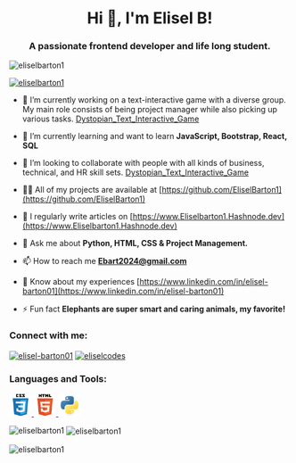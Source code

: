 <h1 align="center">Hi 👋, I'm Elisel B!</h1>
<h3 align="center">A passionate frontend developer and life long student.</h3>

<p align="left"> <img src="https://komarev.com/ghpvc/?username=eliselbarton1&label=Profile%20views&color=0e75b6&style=flat" alt="eliselbarton1" /> </p>

<p align="left"> <a href="https://github.com/ryo-ma/github-profile-trophy"><img src="https://github-profile-trophy.vercel.app/?username=eliselbarton1" alt="eliselbarton1" /></a> </p>

- 🔭 I’m currently working on a text-interactive game with a diverse group. My main role consists of being project manager while also picking up various tasks. [Dystopian_Text_Interactive_Game](https://github.com/orgs/UoPeople-SDTB/projects/1)

- 🌱 I’m currently learning and want to learn **JavaScript, Bootstrap, React, SQL**

- 👯 I’m looking to collaborate with people with all kinds of business, technical, and HR skill sets. [Dystopian_Text_Interactive_Game](https://github.com/orgs/UoPeople-SDTB/projects/1)

- 👨‍💻 All of my projects are available at [https://github.com/EliselBarton1](https://github.com/EliselBarton1)

- 📝 I regularly write articles on [https://www.Eliselbarton1.Hashnode.dev](https://www.Eliselbarton1.Hashnode.dev)

- 💬 Ask me about **Python, HTML, CSS & Project Management.**

- 📫 How to reach me **Ebart2024@gmail.com**

- 📄 Know about my experiences [https://www.linkedin.com/in/elisel-barton01](https://www.linkedin.com/in/elisel-barton01)

- ⚡ Fun fact **Elephants are super smart and caring animals, my favorite!**

<h3 align="left">Connect with me:</h3>
<p align="left">
<a href="https://linkedin.com/in/elisel-barton01" target="blank"><img align="center" src="https://raw.githubusercontent.com/rahuldkjain/github-profile-readme-generator/master/src/images/icons/Social/linked-in-alt.svg" alt="elisel-barton01" height="30" width="40" /></a>
<a href="https://hashnode.com/eliselcodes" target="blank"><img align="center" src="https://raw.githubusercontent.com/rahuldkjain/github-profile-readme-generator/master/src/images/icons/Social/hashnode.svg" alt="eliselcodes" height="30" width="40" /></a>
</p>

<h3 align="left">Languages and Tools:</h3>
<p align="left"> <a href="https://www.w3schools.com/css/" target="_blank" rel="noreferrer"> <img src="https://raw.githubusercontent.com/devicons/devicon/master/icons/css3/css3-original-wordmark.svg" alt="css3" width="40" height="40"/> </a> <a href="https://www.w3.org/html/" target="_blank" rel="noreferrer"> <img src="https://raw.githubusercontent.com/devicons/devicon/master/icons/html5/html5-original-wordmark.svg" alt="html5" width="40" height="40"/> </a> <a href="https://www.python.org" target="_blank" rel="noreferrer"> <img src="https://raw.githubusercontent.com/devicons/devicon/master/icons/python/python-original.svg" alt="python" width="40" height="40"/> </a> </p>

<p><img align="left" src="https://github-readme-stats.vercel.app/api/top-langs?username=eliselbarton1&show_icons=true&locale=en&layout=compact" alt="eliselbarton1" /></p>

<p>&nbsp;<img align="center" src="https://github-readme-stats.vercel.app/api?username=eliselbarton1&show_icons=true&locale=en" alt="eliselbarton1" /></p>

<p><img align="center" src="https://github-readme-streak-stats.herokuapp.com/?user=eliselbarton1&" alt="eliselbarton1" /></p>
